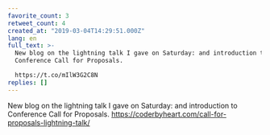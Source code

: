 ```yaml
---
favorite_count: 3
retweet_count: 4
created_at: "2019-03-04T14:29:51.000Z"
lang: en
full_text: >-
  New blog on the lightning talk I gave on Saturday: and introduction to
  Conference Call for Proposals.

  https://t.co/mIlW3G2C8N
replies: []
---
```


New blog on the lightning talk I gave on Saturday: and introduction to
Conference Call for Proposals.
<https://coderbyheart.com/call-for-proposals-lightning-talk/>
